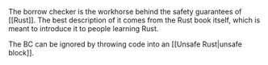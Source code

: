 The borrow checker is the workhorse behind the safety guarantees of [[Rust]]. The best description of it comes from the Rust book itself, which is meant to introduce it to people learning Rust.

The BC can be ignored by throwing code into an [[Unsafe Rust|unsafe block]].
